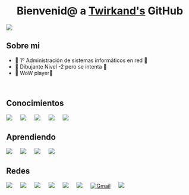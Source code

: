 <div align="center">
<h1 align="center">Bienvenid@ a <a href="https://github.com/Twirkand">Twirkand's</a> GitHub</h1>
</div>
<img src="//IMG/cat.gif"/>

## Sobre mi

- 💾 1º Administración de sistemas informáticos en red 💾
- 🐖 Dibujante Nivel -2 pero se intenta 🐖         
- 📜 WoW player📜
<br>

## Conocimientos

<a href="https://www.microsoft.com/es-es/windows" target="blank">
  <img src = "https://img.shields.io/badge/Windows-0078D6?style=flat-square&logoColor=white" target="blank"/></a>
&emsp;
<a href="https://ubuntu.com/" target="blank">
  <img src = "https://img.shields.io/badge/Ubuntu-E95420?style=flat-square&logo=ubuntu&logoColor=white" target="blank"/></a>
&emsp;
<a href="https://linuxmint.com" target="blank">
  <img src = "https://img.shields.io/badge/Linux_Mint-87CF3E?style=flat-square&logo=linux-mint&logoColor=white" target="blank"/></a>
&emsp;
<a href="https://developer.mozilla.org/es/docs/Web/HTML" target="blank">
  <img src = "https://img.shields.io/badge/HTML-239120?style=flat-square&logo=html5&logoColor=white" target="blank"/></a>
&emsp;
<a href="https://developer.mozilla.org/es/docs/Web/CSS" target="blank">
  <img src = "https://img.shields.io/badge/CSS-239120?&style=flat-square&logo=css3&logoColor=white" target="blank"/></a>
  

<br>

## Aprendiendo

<a href="https://developer.mozilla.org/es/docs/Web/JavaScript">
  <img src = "https://img.shields.io/badge/-JavaScript-black?style=flat-square&logo=javascript"/></a>
&emsp;  
<a href="https://www.java.com/">
  <img src = "https://img.shields.io/badge/-Java-007396?style=flat-square&logo=java"/></a>
&emsp;  
<a href="https://www.python.org">
  <img src = "https://img.shields.io/badge/Python-14354C?style=flat-square&logo=python&logoColor=white"/></a>
&emsp;  
<a href="https://isocpp.org">
  <img src = "https://img.shields.io/badge/-C++-007ACC?style=flat-square&logo=cplusplus&logoColor=white"/></a>
&emsp;  

## Redes

<a href="https://www.youtube.com/@Twirkand">
  <img src = "https://img.shields.io/badge/YouTube-FF0000?style=flat-square&logo=youtube&logoColor=white"/></a>
&emsp;  
<a href="x">
  <img src = "https://img.shields.io/badge/Reddit-FF4500?style=flat-square&logo=reddit&logoColor=white"/></a>
&emsp;  
<a href="https://github.com/Twirkand">
  <img src = "https://img.shields.io/badge/-GitHub-181717?style=flat-square&logo=github"/></a>
&emsp;
<a href="https://www.instagram.com/1_am_nauchi/">
  <img src = "https://img.shields.io/badge/Instagram-E4405F?style=flat-square&logo=instagram&logoColor=white"/></a>
&emsp;  
<a href="https://x.com/Twirkand">
  <img src = "https://img.shields.io/badge/Twitter-1DA1F2?style=flat-square&logo=twitter&logoColor=white"/></a>
&emsp;  
<a href="https://t.me/Twirkand">
  <img src = "https://img.shields.io/badge/Telegram-2CA5E0?style=flat-square&logo=telegram&logoColor=white"/></a>
&emsp;  
<a href="mailto:ari.09.tt@gmail.com">
  <img src="https://img.shields.io/badge/Gmail-D14836?style=flat-square&logo=gmail&logoColor=white" alt="Gmail"/></a>
&emsp;  
<a href="https://steamcommunity.com/id/Twirkand">
  <img src = "https://img.shields.io/badge/Steam-000000?style=flat-square&logo=steam&logoColor=white"/></a>
